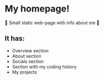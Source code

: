 # My homepage!
🌟 Small static web-page with info about me 🌟

## It has:
- Overview section
- About section 
- Socials section
- Section with my coding history
- My projects
